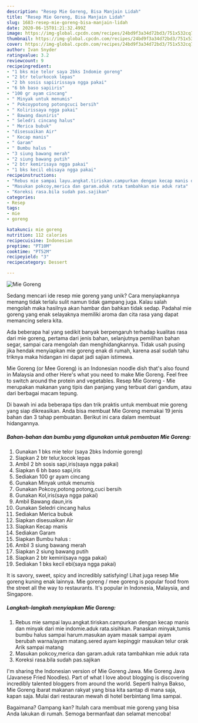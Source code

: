 ```yaml
---
description: "Resep Mie Goreng, Bisa Manjain Lidah"
title: "Resep Mie Goreng, Bisa Manjain Lidah"
slug: 1683-resep-mie-goreng-bisa-manjain-lidah
date: 2020-06-15T01:21:32.499Z
image: https://img-global.cpcdn.com/recipes/24bd9f3a34d72bd3/751x532cq70/mie-goreng-foto-resep-utama.jpg
thumbnail: https://img-global.cpcdn.com/recipes/24bd9f3a34d72bd3/751x532cq70/mie-goreng-foto-resep-utama.jpg
cover: https://img-global.cpcdn.com/recipes/24bd9f3a34d72bd3/751x532cq70/mie-goreng-foto-resep-utama.jpg
author: Ivan Snyder
ratingvalue: 3.2
reviewcount: 9
recipeingredient:
- "1 bks mie telor saya 2bks Indomie goreng"
- "2 btr telurkocok lepas"
- "2 bh sosis sapiirissaya ngga pakai"
- "6 bh baso sapiiris"
- "100 gr ayam cincang"
- " Minyak untuk menumis"
- " Pokcoypotong potongcuci bersih"
- " Kolirissaya ngga pakai"
- " Bawang dauniris"
- " Seledri cincang halus"
- " Merica bubuk"
- "disesuaikan Air"
- " Kecap manis"
- " Garam"
- " Bumbu halus "
- "3 siung bawang merah"
- "2 siung bawang putih"
- "2 btr kemirisaya ngga pakai"
- "1 bks kecil ebisaya ngga pakai"
recipeinstructions:
- "Rebus mie sampai layu.angkat.tiriskan.campurkan dengan kecap manis dan minyak dari mie indomie.aduk rata.sisihkan. Panaskan minyak,tumis bumbu halus sampai harum.masukan ayam masak sampai ayam berubah warna/ayam matang.sered ayam kepinggir masukan telur orak Arik sampai matang"
- "Masukan pokcoy,merica dan garam.aduk rata tambahkan mie aduk rata"
- "Koreksi rasa.bila sudah pas.sajikan"
categories:
- Resep
tags:
- mie
- goreng

katakunci: mie goreng 
nutrition: 112 calories
recipecuisine: Indonesian
preptime: "PT10M"
cooktime: "PT52M"
recipeyield: "3"
recipecategory: Dessert

---
```



![Mie Goreng](https://img-global.cpcdn.com/recipes/24bd9f3a34d72bd3/751x532cq70/mie-goreng-foto-resep-utama.jpg)

Sedang mencari ide resep mie goreng yang unik? Cara menyiapkannya memang tidak terlalu sulit namun tidak gampang juga. Kalau salah mengolah maka hasilnya akan hambar dan bahkan tidak sedap. Padahal mie goreng yang enak selayaknya memiliki aroma dan cita rasa yang dapat memancing selera kita.

Ada beberapa hal yang sedikit banyak berpengaruh terhadap kualitas rasa dari mie goreng, pertama dari jenis bahan, selanjutnya pemilihan bahan segar, sampai cara mengolah dan menghidangkannya. Tidak usah pusing jika hendak menyiapkan mie goreng enak di rumah, karena asal sudah tahu triknya maka hidangan ini dapat jadi sajian istimewa.

Mie Goreng (or Mee Goreng) is an Indonesian noodle dish that&#39;s also found in Malaysia and other Here&#39;s what you need to make Mie Goreng. Feel free to switch around the protein and vegetables. Resep Mie Goreng - Mie merupakan makanan yang tipis dan panjang yang terbuat dari gandum, atau dari berbagai macam tepung.


Di bawah ini ada beberapa tips dan trik praktis untuk membuat mie goreng yang siap dikreasikan. Anda bisa membuat Mie Goreng memakai 19 jenis bahan dan 3 tahap pembuatan. Berikut ini cara dalam membuat hidangannya.

<!--inarticleads1-->

##### Bahan-bahan dan bumbu yang digunakan untuk pembuatan Mie Goreng:

1. Gunakan 1 bks mie telor (saya 2bks Indomie goreng)
1. Siapkan 2 btr telur,kocok lepas
1. Ambil 2 bh sosis sapi,iris(saya ngga pakai)
1. Siapkan 6 bh baso sapi,iris
1. Sediakan 100 gr ayam cincang
1. Gunakan  Minyak untuk menumis
1. Gunakan  Pokcoy,potong potong,cuci bersih
1. Gunakan  Kol,iris(saya ngga pakai)
1. Ambil  Bawang daun,iris
1. Gunakan  Seledri cincang halus
1. Sediakan  Merica bubuk
1. Siapkan disesuaikan Air
1. Siapkan  Kecap manis
1. Sediakan  Garam
1. Siapkan  Bumbu halus :
1. Ambil 3 siung bawang merah
1. Siapkan 2 siung bawang putih
1. Siapkan 2 btr kemiri(saya ngga pakai)
1. Sediakan 1 bks kecil ebi(saya ngga pakai)


It is savory, sweet, spicy and incredibly satisfying! Lihat juga resep Mie goreng kuning enak lainnya. Mie goreng / mee goreng is popular food from the street all the way to restaurants. It&#39;s popular in Indonesia, Malaysia, and Singapore. 

<!--inarticleads2-->

##### Langkah-langkah menyiapkan Mie Goreng:

1. Rebus mie sampai layu.angkat.tiriskan.campurkan dengan kecap manis dan minyak dari mie indomie.aduk rata.sisihkan. Panaskan minyak,tumis bumbu halus sampai harum.masukan ayam masak sampai ayam berubah warna/ayam matang.sered ayam kepinggir masukan telur orak Arik sampai matang
1. Masukan pokcoy,merica dan garam.aduk rata tambahkan mie aduk rata
1. Koreksi rasa.bila sudah pas.sajikan


I&#39;m sharing the Indonesian version of Mie Goreng Jawa. Mie Goreng Java (Javanese Fried Noodles). Part of what I love about blogging is discovering incredibly talented bloggers from around the world. Seperti halnya Bakso, Mie Goreng ibarat makanan rakyat yang bisa kita santap di mana saja, kapan saja. Mulai dari restauran mewah di hotel berbintang lima sampai. 

Bagaimana? Gampang kan? Itulah cara membuat mie goreng yang bisa Anda lakukan di rumah. Semoga bermanfaat dan selamat mencoba!
